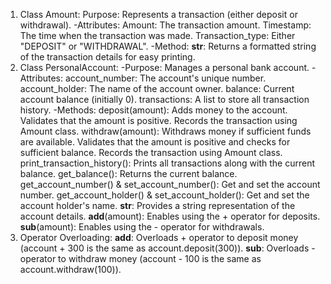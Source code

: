 1. Class Amount:
Purpose: Represents a transaction (either deposit or withdrawal).
-Attributes:
Amount: The transaction amount.
Timestamp: The time when the transaction was made.
Transaction_type: Either "DEPOSIT" or "WITHDRAWAL".
-Method:
__str__: Returns a formatted string of the transaction details for easy printing.
2. Class PersonalAccount:
-Purpose: Manages a personal bank account.
-Attributes:
account_number: The account's unique number.
account_holder: The name of the account owner.
balance: Current account balance (initially 0).
transactions: A list to store all transaction history.
-Methods:
deposit(amount):
Adds money to the account.
Validates that the amount is positive.
Records the transaction using Amount class.
withdraw(amount):
Withdraws money if sufficient funds are available.
Validates that the amount is positive and checks for sufficient balance.
Records the transaction using Amount class.
print_transaction_history():
Prints all transactions along with the current balance.
get_balance(): Returns the current balance.
get_account_number() & set_account_number(): Get and set the account number.
get_account_holder() & set_account_holder(): Get and set the account holder's name.
__str__: Provides a string representation of the account details.
__add__(amount): Enables using the + operator for deposits.
__sub__(amount): Enables using the - operator for withdrawals.
3. Operator Overloading:
__add__: Overloads + operator to deposit money (account + 300 is the same as account.deposit(300)).
__sub__: Overloads - operator to withdraw money (account - 100 is the same as account.withdraw(100)).
